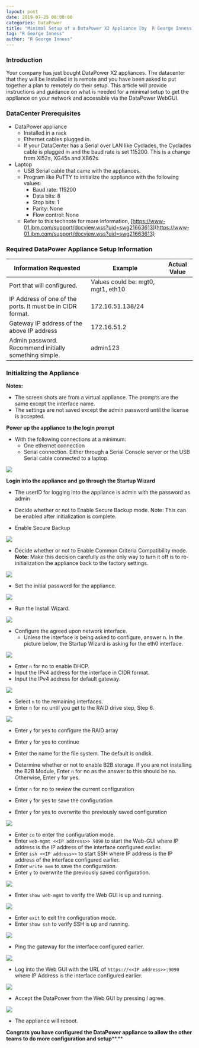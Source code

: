 ```yaml
---
layout: post
date: 2019-07-25 08:00:00
categories: DataPower
title: "Minimal Setup of a DataPower X2 Appliance [by  R George Inness]"
tag: "R George Inness"
author: "R George Inness"
---
```


### Introduction

Your company has just bought DataPower X2 appliances.  The datacenter that they will be installed in is remote and you have been asked to put together a plan to remotely do their setup.  This article will provide instructions and guidance on what is needed for a minimal setup to get the appliance on your network and accessible via the DataPower WebGUI.

### DataCenter Prerequisites

* DataPower appliance
  * Installed in a rack
  * Ethernet cables plugged in.
  * If your DataCenter has a Serial over LAN like Cyclades, the Cyclades cable is plugged in and the baud rate is set 115200.  This is a change from XI52s, XG45s and XB62s.
* Laptop
  * USB Serial cable that came with the appliances.
  * Program like PuTTY to initialize the appliance with the following values:
    * Baud rate:                115200
    * Data bits:                8
    * Stop bits:                1
    * Parity:                None
    * Flow control:        None
  * Refer to this technote for more information,
[https://www-01.ibm.com/support/docview.wss?uid=swg21663613](https://www-01.ibm.com/support/docview.wss?uid=swg21663613)

### Required DataPower Appliance Setup Information

| **Information Requested** | **Example** | **Actual Value** |
| --- | --- | --- |
| Port that will configured.   | Values could be:  mgt0, mgt1, eth10 |   |
| IP Address of one of the ports.  It must be in CIDR format. | 172.16.51.138/24 |   |
| Gateway IP address of the above IP address | 172.16.51.2 |   |
| Admin password.  Recommend initially something simple. | admin123 |   |



### Initializing the Appliance

**Notes:**

* The screen shots are from a virtual appliance.  The prompts are the same except the interface name.
* The settings are not saved except the admin password until the license is accepted.

**Power up the appliance to the login prompt**

* With the following connections at a minimum:
  * One ethernet connection
  * Serial connection.  Either through a Serial Console server or the USB Serial cable connected to a laptop.



![](/images/2019-07-25-DP1.png)


**Login into the appliance and go through the Startup Wizard**

* The userID for logging into the appliance is admin with the password as admin
* Decide whether or not to Enable Secure Backup mode.  Note:  This can be enabled after initialization is complete.


* Enable Secure Backup

![](/images/2019-07-25-DP2.png)


* Decide whether or not to Enable Common Criteria Compatibility mode.   **Note:**  Make this decision carefully as the only way to turn it off is to re-initialization the appliance back to the factory settings.

![](/images/2019-07-25-DP3.png)


* Set the initial password for the appliance.

![](/images/2019-07-25-DP4.png)


* Run the Install Wizard.

![](/images/2019-07-25-DP5.png)


* Configure the agreed upon network interface.
  * Unless the interface is being asked to configure, answer n.  In the picture below, the Startup Wizard is asking for the eth0 interface.

![](/images/2019-07-26-DP5.png)

  * Enter `n` for no to enable DHCP.
  * Input the IPv4 address for the interface in CIDR format.
  * Input the IPv4 address for default gateway.

![](/images/2019-07-26-DP7.png)

  * Select `n` to the remaining interfaces.
* Enter `n` for no until you get to the RAID drive step, Step 6.

![](/images/2019-07-26-DP8.png)
  * Enter `y`  for yes to configure the RAID array
  * Enter `y`  for yes to continue
  * Enter the name for the file system.  The default is ondisk.
  * Determine whether or not to enable B2B storage.  If you are not installing the B2B Module, Enter `n` for no as the answer to this should be no.  Otherwise, Enter `y`  for yes.

* Enter `n` for no to review the current configuration
* Enter `y`  for yes to save the configuration
* Enter `y`  for yes to overwrite the previously saved configuration

![](/images/2019-07-26-DP9.png)

* Enter `co` to enter the configuration mode.
* Enter `web-mgmt <<IP address>> 9090` to start the Web-GUI where IP address is the IP address of the interface configured earlier.
* Enter `ssh <<IP address>>` to start SSH where IP address is the IP address of the interface configured earlier.
* Enter `write mem` to save the configuration.
* Enter `y`  to overwrite the previously saved configuration.

![](/images/2019-07-26-DP10.png)

* Enter `show web-mgmt` to verify the Web GUI is up and running.

![](/images/2019-07-26-DP11.png)

* Enter `exit` to exit the configuration mode.
* Enter `show ssh` to verify SSH is up and running.

![](/images/2019-07-26-DP12.png)

* Ping the gateway for the interface configured earlier.

![](/images/2019-07-26-DP13.png)

* Log into the Web GUI with the URL of `https://<<IP address>>:9090` where IP Address  is the interface configured earlier.

![](/images/2019-07-26-DP14.png)

* Accept the DataPower from the Web GUI by pressing I agree.

![](/images/2019-07-26-DP15.png)

* The appliance will reboot.

**Congrats you have configured the DataPower appliance to allow the other teams to do more configuration and setup****.**
